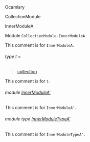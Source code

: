 Ocamlary

CollectionModule

InnerModuleA

Module `CollectionModule.InnerModuleA`

This comment is for `InnerModuleA`.

<a id="type-t"></a>

###### type t =

> [collection](Ocamlary.CollectionModule.md#type-collection)

This comment is for `t`.

<a id="module-InnerModuleA'"></a>

###### module [InnerModuleA'](Ocamlary.CollectionModule.InnerModuleA.InnerModuleA'.md)

This comment is for `InnerModuleA'`.

<a id="module-type-InnerModuleTypeA'"></a>

###### module type [InnerModuleTypeA'](Ocamlary.CollectionModule.InnerModuleA.module-type-InnerModuleTypeA'.md)

This comment is for `InnerModuleTypeA'`.
